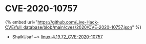 # CVE-2020-10757
{% embed url="https://github.com/Live-Hack-CVE/full_database/blob/main/cves/2020/CVE-2020-10757.json" %}

* ShaikUsaf ~> [linux-4.19.72_CVE-2020-10757](https://www.alice-snow.ru/2020/database/cve-2020-10757/linux-4.19.72_cve-2020-10757-shaikusaf)